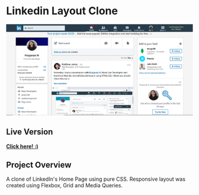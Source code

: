 # Linkedin Layout Clone

<p >
    <img src="/images/linkedin-layout-preview.png" > 
</p>

## Live Version

**[Click here! :)](https://poojaranim.github.io/Linkedin-Homepage/)**

## Project Overview

A clone of LinkedIn's Home Page using pure CSS. Responsive layout was created using Flexbox, Grid and Media Queries.
